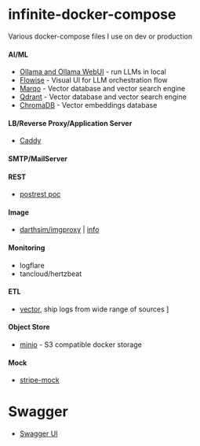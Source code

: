 # infinite-docker-compose

Various docker-compose files I use on dev or production
#### AI/ML

- [Ollama and Ollama WebUI](https://github.com/JinnaBalu/infinite-docker-compose/blob/main/ollama/docker-compose.yml) - run LLMs in local 
- [Flowise](https://github.com/JinnaBalu/infinite-docker-compose/blob/main/flowise/docker-compose.yml) - Visual UI for LLM orchestration flow
- [Marqo](https://github.com/JinnaBalu/infinite-docker-compose/blob/main/marqo/docker-compose.yml) - Vector database and vector search engine
- [Qdrant](https://github.com/JinnaBalu/infinite-docker-compose/blob/main/qdrant/docker-compose.yml) - Vector database and vector search engine
- [ChromaDB](https://github.com/JinnaBalu/infinite-docker-compose/blob/main/chromadb/docker-compose.yml) - Vector embeddings database


#### LB/Reverse Proxy/Application Server

- [Caddy](https://github.com/JinnaBalu/infinite-docker-compose/blob/main/caddy/docker-compose.yml)

#### SMTP/MailServer

#### REST

- [postrest poc](https://github.com/JinnaBalu/infinite-docker-compose/tree/main/postrest)

#### Image 

- [darthsim/imgproxy](https://github.com/JinnaBalu/infinite-docker-compose/blob/main/image-proxy/docker-compose.yml) | [info](https://docs.imgproxy.net/getting_started)

#### Monitoring
- logflare
- tancloud/hertzbeat

#### ETL

- [vector](https://github.com/JinnaBalu/infinite-docker-compose/blob/main/vector/docker-compose.yml), ship logs from wide range of sources ]
#### Object Store 
- [minio](https://github.com/JinnaBalu/infinite-docker-compose/blob/main/minio/docker-compose.yml) - S3 compatible docker storage

#### Mock
- [stripe-mock](https://github.com/JinnaBalu/infinite-docker-compose/blob/main/stripe-mock/docker-compose.yml) 

# Swagger

- [Swagger UI](https://github.com/JinnaBalu/infinite-docker-compose/blob/main/swagger-ui/docker-compose.yml)

